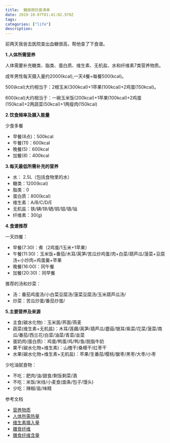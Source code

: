 ```yaml
---
title:  糖尿病饮食清单
date: 2019-10-07T01:41:02.970Z
tags: 
categories: ["life"]
description: 
---
```


前两天我爸去医院查出血糖很高，帮他查了下食谱。 

**1.人体所需营养** 

人体需要补充糖类、脂类、蛋白质、维生素、无机盐、水和纤维素7类营养物质。

成年男性每天摄入量约2000(kcal),一天4餐=每餐500(kcal)。

500(kcal)大约相当于：2根玉米(300kcal)+1苹果(100kcal)+2鸡蛋(150kcal)。 

600(kcal)大约相当于：一碗玉米饭(200kcal)+1苹果(100kcal)+2鸡蛋(150kcal)+2两蔬菜(50kcal)+1两瘦肉(150kcal)  


**2.饮食频率及摄入能量** 

少食多餐

- 早餐(8点)：500kcal
- 午餐(11)：600kcal
- 晚餐(5)：600kcal
- 加餐(8)：400kcal


**3.每天最低所需补充的营养**

- 水： 2.5L（包括食物里的水）
- 糖类：1200(kcal)
- 脂类：0
- 蛋白质：800(kcal)
- 维生素：A/B/C/D/E
- 无机盐：铁/碘/锌/硒/铜/钼/铬/钴
- 纤维素：30(g)


**4.食谱推荐**

一天四餐：

- 早餐(7:30)：煮（2鸡蛋/1玉米+1苹果）
- 午餐(11:30)：玉米饭+番茄/木耳/莴笋/苦瓜炒鸡蛋/肉+白菜/葫芦瓜/菠菜+豆腐汤+小炒肉+鸡蛋羹+苹果
- 晚餐(16:00)：同午餐
- 加餐(20:30)：同早餐

推荐的汤和炒菜：

- 汤：番茄鸡蛋汤/小白菜豆腐汤/菠菜豆腐汤/玉米葫芦瓜汤/
- 炒菜：苦瓜炒蛋/番茄炒蛋/


**5.主要营养及来源**

- 主食(碳水化物)：玉米面/荞面/燕麦
- 蔬菜(维生素+无机盐)：木耳/莲藕/莴笋/葫芦瓜/蘑菇/银耳/紫菜/花菜/菠菜/南瓜/番茄/西兰花/白菜/油菜/青菜/韭菜
- 蛋奶肉(蛋白质)：鸡蛋/鸭蛋/鸡/鸭/鱼/脱脂牛奶
- 果干(碳水化物+维生素)：山楂干/桑椹干/红枣干
- 水果(碳水化物+维生素+无机盐)：苹果/生番茄/樱桃/酸枣/黑枣/大枣/小枣


少吃油腻食物：

- 不吃：肥肉/油/甜食/剩饭剩菜/酒
- 不吃：米饭/米线/小麦食(面条/包子/馒头)
- 少吃：辣椒/盐/味精


参考文档

- [营养物质](https://baike.baidu.com/item/%E8%90%A5%E5%85%BB%E7%89%A9%E8%B4%A8)
- [人体所需热量](https://www.zhihu.com/question/21379172)
- [维生素摄入量](https://www.zhihu.com/question/270461437)
- [膳食纤维](http://wenda.qiezilife.com/article/382)
- [膳食纤维含量](https://gg1.chn.moe/extdomains/zh.wikipedia.org/zh-hans/%E7%BA%A4%E7%BB%B4%E7%B4%A0)